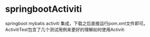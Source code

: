 # springbootActiviti
springboot mybatis activiti 集成，下载之后直接运行pom.xml文件即可。
ActivitiTest包含了几个测试用例来更好的理解如何使用Activiti

